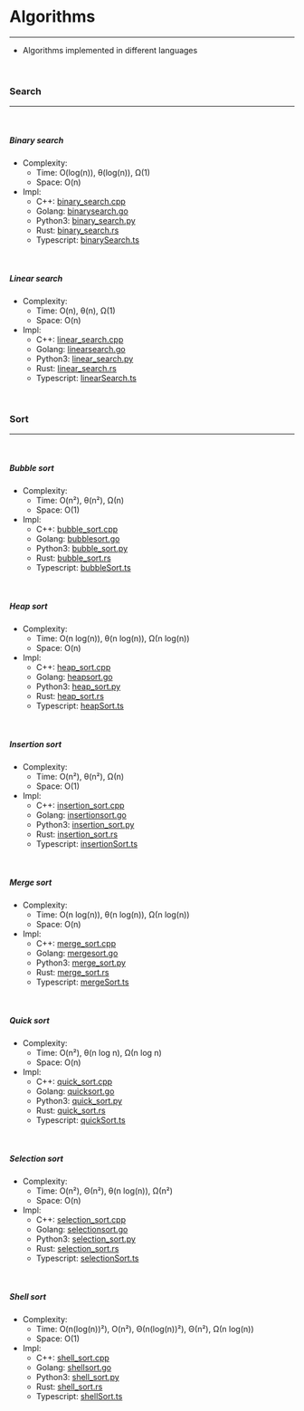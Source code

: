 # Algorithms
---

- Algorithms implemented in different languages

<br />

### Search
---

<br />

##### Binary search
- Complexity:
  * Time: O(log(n)), θ(log(n)), Ω(1)
  * Space: O(n)
- Impl:
  * C++: [binary_search.cpp](/src/cpp/binary_search.cpp)
  * Golang: [binarysearch.go](/src/golang/binarysearch.go)
  * Python3: [binary_search.py](/src/py3/binary_search.py)
  * Rust: [binary_search.rs](/src/rust/binary_search.rs)
  * Typescript: [binarySearch.ts](/src/typescript/binarySearch.ts)

<br />

##### Linear search
- Complexity:
  * Time: O(n), θ(n), Ω(1)
  * Space: O(n)
- Impl:
  * C++: [linear_search.cpp](/src/cpp/linear_search.cpp)
  * Golang: [linearsearch.go](/src/golang/linearsearch.go)
  * Python3: [linear_search.py](/src/py3/linear_search.py)
  * Rust: [linear_search.rs](/src/rust/linear_search.rs)
  * Typescript: [linearSearch.ts](/src/typescript/linearSearch.ts)

<br />

### Sort
---

<br />

##### Bubble sort
- Complexity:
  * Time: O(n²), θ(n²), Ω(n)
  * Space: O(1)
- Impl:
  * C++: [bubble_sort.cpp](/src/cpp/bubble_sort.cpp)
  * Golang: [bubblesort.go](/src/golang/bubblesort.go)
  * Python3: [bubble_sort.py](/src/py3/bubble_sort.py)
  * Rust: [bubble_sort.rs](/src/rust/bubble_sort.rs)
  * Typescript: [bubbleSort.ts](/src/typescript/bubbleSort.ts)

<br />

##### Heap sort
- Complexity:
  * Time: O(n log(n)), θ(n log(n)), Ω(n log(n))
  * Space: O(n)
- Impl:
  * C++: [heap_sort.cpp](/src/cpp/heap_sort.cpp)
  * Golang: [heapsort.go](/src/golang/heapsort.go)
  * Python3: [heap_sort.py](/src/py3/heap_sort.py)
  * Rust: [heap_sort.rs](/src/rust/heap_sort.rs)
  * Typescript: [heapSort.ts](/src/typescript/heapSort.ts)

<br />

##### Insertion sort
- Complexity:
  * Time: O(n²), θ(n²), Ω(n)
  * Space: O(1)
- Impl:
  * C++: [insertion_sort.cpp](/src/cpp/insertion_sort.cpp)
  * Golang: [insertionsort.go](/src/golang/insertionsort.go)
  * Python3: [insertion_sort.py](/src/py3/insertion_sort.py)
  * Rust: [insertion_sort.rs](/src/rust/insertion_sort.rs)
  * Typescript: [insertionSort.ts](/src/typescript/insertionSort.ts)

<br />

##### Merge sort
- Complexity:
  * Time: O(n log(n)), θ(n log(n)), Ω(n log(n))
  * Space: O(n)
- Impl:
  * C++: [merge_sort.cpp](/src/cpp/merge_sort.cpp)
  * Golang: [mergesort.go](/src/golang/mergesort.go)
  * Python3: [merge_sort.py](/src/py3/merge_sort.py)
  * Rust: [merge_sort.rs](/src/rust/merge_sort.rs)
  * Typescript: [mergeSort.ts](/src/typescript/mergeSort.ts)

<br />

##### Quick sort
- Complexity:
  * Time: O(n²), θ(n log n), Ω(n log n)
  * Space: O(n)
- Impl:
  * C++: [quick_sort.cpp](/src/cpp/quick_sort.cpp)
  * Golang: [quicksort.go](/src/golang/quicksort.go)
  * Python3: [quick_sort.py](/src/py3/quick_sort.py)
  * Rust: [quick_sort.rs](/src/rust/quick_sort.rs)
  * Typescript: [quickSort.ts](/src/typescript/quickSort.ts)

<br />

##### Selection sort
- Complexity:
  * Time: O(n²), Θ(n²), θ(n log(n)), Ω(n²)
  * Space: O(n)
- Impl:
  * C++: [selection_sort.cpp](/src/cpp/selection_sort.cpp)
  * Golang: [selectionsort.go](/src/golang/selectionsort.go)
  * Python3: [selection_sort.py](/src/py3/selection_sort.py)
  * Rust: [selection_sort.rs](/src/rust/selection_sort.rs)
  * Typescript: [selectionSort.ts](/src/typescript/selectionSort.ts)

<br />

##### Shell sort
- Complexity:
  * Time: O(n(log(n))²), O(n²), Θ(n(log(n))²), Θ(n²), Ω(n log(n))
  * Space: O(1)
- Impl:
  * C++: [shell_sort.cpp](/src/cpp/shell_sort.cpp)
  * Golang: [shellsort.go](/src/golang/shellsort.go)
  * Python3: [shell_sort.py](/src/py3/shell_sort.py)
  * Rust: [shell_sort.rs](/src/rust/shell_sort.rs)
  * Typescript: [shellSort.ts](/src/typescript/shellSort.ts)

<br />
